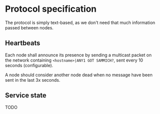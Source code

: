 # Protocol specification

The protocol is simply text-based, as we don't need that much 
information passed between nodes.

## Heartbeats

Each node shall announce its presence by sending a multicast packet 
on the network containing `<hostname>|ANY1 GOT SAMMICH?`, sent 
every 10 seconds (configurable).

A node should consider another node dead when no message have been sent
in the last 3x<interval> seconds.

## Service state

TODO
